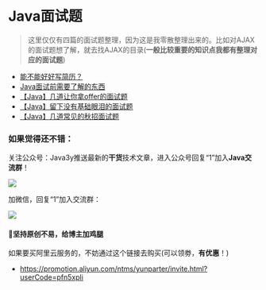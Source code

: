 # Java面试题 #

> 这里仅仅有四篇的面试题整理，因为这是我零散整理出来的。比如对AJAX的面试题想了解，就去找AJAX的目录(**一般比较重要的知识点我都有整理对应的面试题**)

- [能不能好好写简历？](https://segmentfault.com/a/1190000018713098)
- [Java面试前需要了解的东西](https://segmentfault.com/a/1190000015373033)
- [【Java】几道让你拿offer的面试题](https://segmentfault.com/a/1190000015854646)
- [【Java】留下没有基础眼泪的面试题](https://segmentfault.com/a/1190000016014444)
- [【Java】几道常见的秋招面试题](https://segmentfault.com/a/1190000016773721)

### 如果觉得还不错： ###

关注公众号：Java3y推送最新的**干货**技术文章，进入公众号回复“1”加入**Java交流群**！

![](https://user-gold-cdn.xitu.io/2018/2/28/161dc06a373e4f4d?w=258&h=258&f=jpeg&s=27005)


加微信，回复“1”加入交流群：


![](https://user-gold-cdn.xitu.io/2019/7/13/16be9f6350187ae2?w=564&h=786&f=png&s=156728)



#### :sparkling_heart:坚持原创不易，给博主加鸡腿 ####


如果要买阿里云服务的，不妨通过这个链接去购买(可以领劵，**有优惠**！)

- https://promotion.aliyun.com/ntms/yunparter/invite.html?userCode=pfn5xpli

